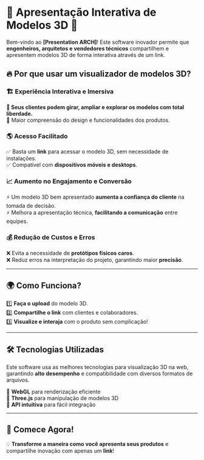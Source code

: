 # 🎨 **Apresentação Interativa de Modelos 3D** 🚀  

Bem-vindo ao **[Presentation ARCH]**! Este software inovador permite que **engenheiros, arquitetos e vendedores técnicos** compartilhem e apresentem modelos 3D de forma interativa através de um link.  

## 🔥 **Por que usar um visualizador de modelos 3D?**  

### 🏗️ **Experiência Interativa e Imersiva**  
**🔹 Seus clientes podem girar, ampliar e explorar os modelos com total liberdade.**  
🔹 Maior compreensão do design e funcionalidades dos produtos.  

### 🌎 **Acesso Facilitado**  
✅ Basta um **link** para acessar o modelo 3D, sem necessidade de instalações.  
✅ Compatível com **dispositivos móveis e desktops**.  

### 📈 **Aumento no Engajamento e Conversão**  
⚡ Um modelo 3D bem apresentado **aumenta a confiança do cliente** na tomada de decisão.  
⚡ Melhora a apresentação técnica, **facilitando a comunicação** entre equipes.  

### 💰 **Redução de Custos e Erros**  
❌ Evita a necessidade de **protótipos físicos caros**.  
❌ Reduz erros na interpretação do projeto, garantindo maior **precisão**.  

---

## 🌍 **Como Funciona?**  
1️⃣ **Faça o upload** do modelo 3D.  
2️⃣ **Compartilhe o link** com clientes e colaboradores.  
3️⃣ **Visualize e interaja** com o produto sem complicação!  

---

## 🛠️ **Tecnologias Utilizadas**  
Este software usa as melhores tecnologias para visualização 3D na web, garantindo **alto desempenho** e compatibilidade com diversos formatos de arquivos.  

🔹 **WebGL** para renderização eficiente  
🔹 **Three.js** para manipulação de modelos 3D  
🔹 **API intuitiva** para fácil integração  

---

## 🚀 **Comece Agora!**  
💡 **Transforme a maneira como você apresenta seus produtos** e compartilhe inovação com apenas um **link**!  
